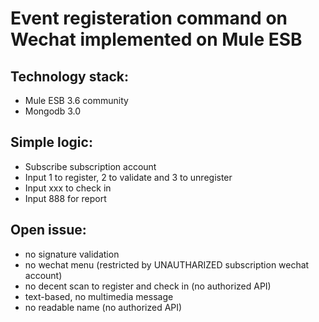 Event registeration command on Wechat implemented on Mule ESB
===

Technology stack:
----------------
* Mule ESB 3.6 community
* Mongodb 3.0

Simple logic:
------------
* Subscribe subscription account
* Input 1 to register, 2 to validate and 3 to unregister
* Input xxx to check in
* Input 888 for report

Open issue:
----------
* no signature validation
* no wechat menu (restricted by UNAUTHARIZED subscription wechat account)
* no decent scan to register and check in (no authorized API)
* text-based, no multimedia message
* no readable name (no authorized API)


